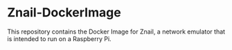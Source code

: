 # Znail-DockerImage
This repository contains the Docker Image for Znail, a network emulator that is intended to run on a Raspberry Pi. 
